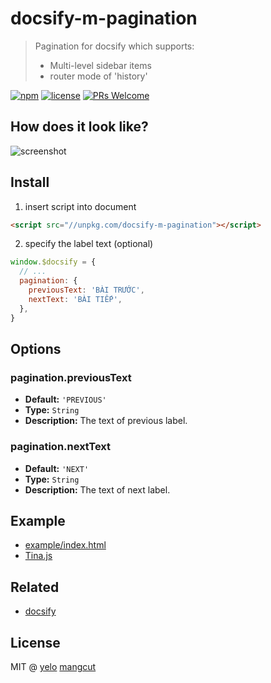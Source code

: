 # docsify-m-pagination
> Pagination for docsify which supports:
> - Multi-level sidebar items
> - router mode of 'history'

[![npm](https://img.shields.io/npm/v/docsify-pagination.svg?style=flat-square)](https://www.npmjs.com/package/docsify-pagination)
[![license](https://img.shields.io/github/license/imyelo/docsify-pagination.svg?style=flat-square)](./LICENSE)
[![PRs Welcome](https://img.shields.io/badge/PRs-welcome-brightgreen.svg?style=flat-square)](http://makeapullrequest.com)

## How does it look like?
![screenshot](./_medias/screenshot.png)

## Install
1. insert script into document

  ```html
  <script src="//unpkg.com/docsify-m-pagination"></script>
  ```

2. specify the label text (optional)

  ```javascript
  window.$docsify = {
    // ...
    pagination: {
      previousText: 'BÀI TRƯỚC',
      nextText: 'BÀI TIẾP',
    },
  }
  ```

## Options
### pagination.previousText
* **Default:** ``'PREVIOUS'``
* **Type:** ``String``
* **Description:** The text of previous label.

### pagination.nextText
* **Default:** ``'NEXT'``
* **Type:** ``String``
* **Description:** The text of next label.

## Example
- [example/index.html](example/index.html)
- [Tina.js](https://tina.js.org/)

## Related
- [docsify](https://github.com/QingWei-Li/docsify/)

## License
MIT @ [yelo](https://github.com/imyelo) [mangcut](https://github.com/mangcut)
